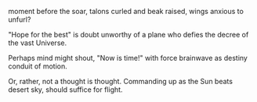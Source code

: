 moment before the soar,
talons curled and beak raised,
wings anxious to unfurl?

"Hope for the best" is doubt
unworthy of a plane
who defies the decree
of the vast Universe.

Perhaps mind might shout,
"Now is time!" with force
brainwave as destiny
conduit of motion.

Or, rather, not a thought
is thought. Commanding up
as the Sun beats desert
sky, should suffice for flight.